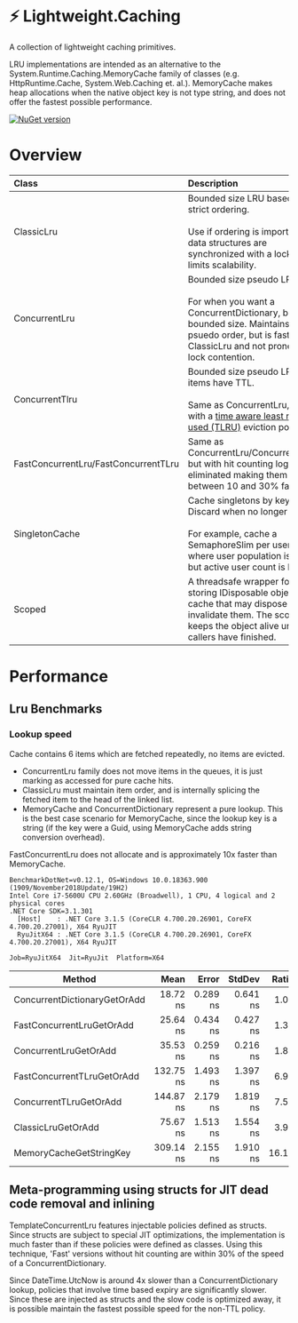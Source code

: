 # ⚡ Lightweight.Caching

A collection of lightweight caching primitives.

LRU implementations are intended as an alternative to the System.Runtime.Caching.MemoryCache family of classes (e.g. HttpRuntime.Cache, System.Web.Caching et. al.). MemoryCache makes heap allocations when the native object key is not type string, and does not offer the fastest possible performance.

[![NuGet version](https://badge.fury.io/nu/Lightweight.Caching.svg)](https://badge.fury.io/nu/Lightweight.Caching)

# Overview

| Class |  Description |
|:-------|:---------|
| ClassicLru       | Bounded size LRU based with strict ordering.<br><br>Use if ordering is important, but data structures are synchronized with a lock which limits scalability. |
| ConcurrentLru       |  Bounded size pseudo LRU.<br><br>For when you   want a ConcurrentDictionary, but with bounded size. Maintains psuedo order, but is faster than ClassicLru and not prone to lock contention. |
| ConcurrentTlru        | Bounded size pseudo LRU, items have TTL.<br><br>Same as ConcurrentLru, but with a [time aware least recently used (TLRU)](https://en.wikipedia.org/wiki/Cache_replacement_policies#Time_aware_least_recently_used_(TLRU)) eviction policy. |
| FastConcurrentLru/FastConcurrentTLru      | Same as ConcurrentLru/ConcurrentTLru, but with hit counting logic eliminated making them between 10 and 30% faster.   |
| SingletonCache      | Cache singletons by key. Discard when no longer in use. <br><br> For example, cache a SemaphoreSlim per user, where user population is large, but active user count is low.   |
| Scoped<IDisposable>      | A threadsafe wrapper for storing IDisposable objects in a cache that may dispose and invalidate them. The scope keeps the object alive until all callers have finished.   |

# Performance

## Lru Benchmarks

### Lookup speed

Cache contains 6 items which are fetched repeatedly, no items are evicted. 

- ConcurrentLru family does not move items in the queues, it is just marking as accessed for pure cache hits.
- ClassicLru must maintain item order, and is internally splicing the fetched item to the head of the linked list.
- MemoryCache and ConcurrentDictionary represent a pure lookup. This is the best case scenario for MemoryCache, since the lookup key is a string (if the key were a Guid, using MemoryCache adds string conversion overhead). 

FastConcurrentLru does not allocate and is approximately 10x faster than MemoryCache.

~~~
BenchmarkDotNet=v0.12.1, OS=Windows 10.0.18363.900 (1909/November2018Update/19H2)
Intel Core i7-5600U CPU 2.60GHz (Broadwell), 1 CPU, 4 logical and 2 physical cores
.NET Core SDK=3.1.301
  [Host]    : .NET Core 3.1.5 (CoreCLR 4.700.20.26901, CoreFX 4.700.20.27001), X64 RyuJIT
  RyuJitX64 : .NET Core 3.1.5 (CoreCLR 4.700.20.26901, CoreFX 4.700.20.27001), X64 RyuJIT

Job=RyuJitX64  Jit=RyuJit  Platform=X64
~~~

|                       Method |      Mean |    Error |   StdDev | Ratio |  Gen 0 | Allocated |
|----------------------------- |----------:|---------:|---------:|------:|-------:|----------:|
| ConcurrentDictionaryGetOrAdd |  18.72 ns | 0.289 ns | 0.641 ns |  1.00 |      - |         - |
|    FastConcurrentLruGetOrAdd |  25.64 ns | 0.434 ns | 0.427 ns |  1.35 |      - |         - |
|        ConcurrentLruGetOrAdd |  35.53 ns | 0.259 ns | 0.216 ns |  1.86 |      - |         - |
|   FastConcurrentTLruGetOrAdd | 132.75 ns | 1.493 ns | 1.397 ns |  6.96 |      - |         - |
|       ConcurrentTLruGetOrAdd | 144.87 ns | 2.179 ns | 1.819 ns |  7.59 |      - |         - |
|           ClassicLruGetOrAdd |  75.67 ns | 1.513 ns | 1.554 ns |  3.99 |      - |         - |
|      MemoryCacheGetStringKey | 309.14 ns | 2.155 ns | 1.910 ns | 16.17 | 0.0153 |      32 B |

## Meta-programming using structs for JIT dead code removal and inlining

TemplateConcurrentLru features injectable policies defined as structs. Since structs are subject to special JIT optimizations, the implementation is much faster than if these policies were defined as classes. Using this technique, 'Fast' versions without hit counting are within 30% of the speed of a ConcurrentDictionary.

Since DateTime.UtcNow is around 4x slower than a ConcurrentDictionary lookup, policies that involve time based expiry are significantly slower. Since these are injected as structs and the slow code is optimized away, it is possible maintain the fastest possible speed for the non-TTL policy.
